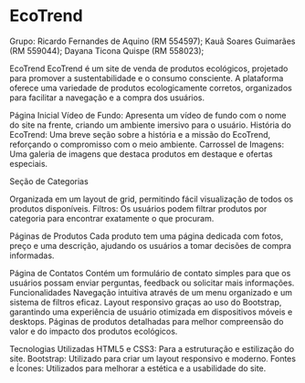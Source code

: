 # EcoTrend
Grupo: Ricardo Fernandes de Aquino (RM 554597);
       Kauã Soares Guimarães (RM 559044);
       Dayana Ticona Quispe (RM 558023);



EcoTrend
EcoTrend é um site de venda de produtos ecológicos, projetado para promover a sustentabilidade e o consumo consciente. A plataforma oferece uma variedade de produtos ecologicamente corretos, organizados para facilitar a navegação e a compra dos usuários.


Página Inicial
Vídeo de Fundo: Apresenta um vídeo de fundo com o nome do site na frente, criando um ambiente imersivo para o usuário.
História do EcoTrend: Uma breve seção sobre a história e a missão do EcoTrend, reforçando o compromisso com o meio ambiente.
Carrossel de Imagens: Uma galeria de imagens que destaca produtos em destaque e ofertas especiais.

Seção de Categorias

Organizada em um layout de grid, permitindo fácil visualização de todos os produtos disponíveis.
Filtros: Os usuários podem filtrar produtos por categoria para encontrar exatamente o que procuram.

Páginas de Produtos
Cada produto tem uma página dedicada com fotos, preço e uma descrição, ajudando os usuários a tomar decisões de compra informadas.

Página de Contatos
Contém um formulário de contato simples para que os usuários possam enviar perguntas, feedback ou solicitar mais informações.
Funcionalidades
Navegação intuitiva através de um menu organizado e um sistema de filtros eficaz.
Layout responsivo graças ao uso do Bootstrap, garantindo uma experiência de usuário otimizada em dispositivos móveis e desktops.
Páginas de produtos detalhadas para melhor compreensão do valor e do impacto dos produtos ecológicos.

Tecnologias Utilizadas
HTML5 e CSS3: Para a estruturação e estilização do site.
Bootstrap: Utilizado para criar um layout responsivo e moderno.
Fontes e Ícones: Utilizados para melhorar a estética e a usabilidade do site.
